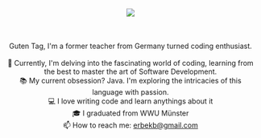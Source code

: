 <h1 align="center">
  <a href="https://git.io/typing-svg">
    <img src="https://readme-typing-svg.herokuapp.com/?lines=Welcome to the Kluft; with Bahadir Erbek;Be+Ready!&center=true&size=30">
  </a>
</h1>

<br>
<p align="center">
  Guten Tag,  I'm a former teacher from Germany turned coding enthusiast. 
  <br>
  <br>
  🔬 Currently, I'm delving into the fascinating world of coding, learning from the best to master the art of Software Development.
  <br>
  📚 My current obsession? Java. I'm exploring the intricacies of this language with passion.
  <br>
  💻 I love writing code and learn anythings about it
  <br>
  🎓 I graduated from WWU Münster 
  <br>
  📫 How to reach me: <a href="mailto: erbekb@gmail.com">erbekb@gmail.com</a>
</p>







<!--
**ErbekB/ErbekB** is a ✨ _special_ ✨ repository because its `README.md` (this file) appears on your GitHub profile.

Here are some ideas to get you started:

- 🔭 I’m currently working on ...
- 🌱 I’m currently learning ...
- 👯 I’m looking to collaborate on ...
- 🤔 I’m looking for help with ...
- 💬 Ask me about ...
- 📫 How to reach me: ...
- 😄 Pronouns: ...
- ⚡ Fun fact: ...
-->

